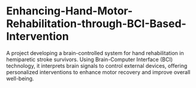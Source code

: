 # Enhancing-Hand-Motor-Rehabilitation-through-BCI-Based-Intervention
A project developing a brain-controlled system for hand rehabilitation in hemiparetic stroke survivors. Using Brain-Computer Interface (BCI) technology, it interprets brain signals to control external devices, offering personalized interventions to enhance motor recovery and improve overall well-being.
